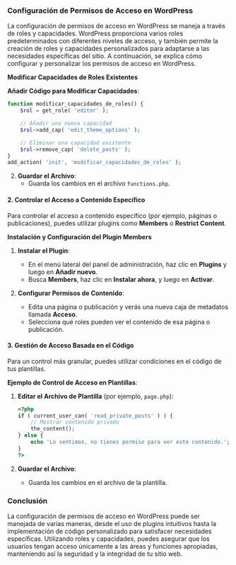 
### Configuración de Permisos de Acceso en WordPress

La configuración de permisos de acceso en WordPress se maneja a través de roles y capacidades. WordPress proporciona varios roles predeterminados con diferentes niveles de acceso, y también permite la creación de roles y capacidades personalizados para adaptarse a las necesidades específicas del sitio. A continuación, se explica cómo configurar y personalizar los permisos de acceso en WordPress.

**Modificar Capacidades de Roles Existentes**

 **Añadir Código para Modificar Capacidades**:

   ```php
   function modificar_capacidades_de_roles() {
       $rol = get_role( 'editor' );

       // Añadir una nueva capacidad
       $rol->add_cap( 'edit_theme_options' );

       // Eliminar una capacidad existente
       $rol->remove_cap( 'delete_posts' );
   }
   add_action( 'init', 'modificar_capacidades_de_roles' );
   ```

2. **Guardar el Archivo**:
   - Guarda los cambios en el archivo `functions.php`.

#### **2. Controlar el Acceso a Contenido Específico**

Para controlar el acceso a contenido específico (por ejemplo, páginas o publicaciones), puedes utilizar plugins como **Members** o **Restrict Content**.

**Instalación y Configuración del Plugin Members**

1. **Instalar el Plugin**:
   - En el menú lateral del panel de administración, haz clic en **Plugins** y luego en **Añadir nuevo**.
   - Busca **Members**, haz clic en **Instalar ahora**, y luego en **Activar**.

2. **Configurar Permisos de Contenido**:
   - Edita una página o publicación y verás una nueva caja de metadatos llamada **Acceso**.
   - Selecciona qué roles pueden ver el contenido de esa página o publicación.

#### **3. Gestión de Acceso Basada en el Código**

Para un control más granular, puedes utilizar condiciones en el código de tus plantillas.

**Ejemplo de Control de Acceso en Plantillas**:

1. **Editar el Archivo de Plantilla** (por ejemplo, `page.php`):

   ```php
   <?php
   if ( current_user_can( 'read_private_posts' ) ) {
       // Mostrar contenido privado
       the_content();
   } else {
       echo 'Lo sentimos, no tienes permiso para ver este contenido.';
   }
   ?>
   ```

2. **Guardar el Archivo**:
   - Guarda los cambios en el archivo de la plantilla.

### Conclusión

La configuración de permisos de acceso en WordPress puede ser manejada de varias maneras, desde el uso de plugins intuitivos hasta la implementación de código personalizado para satisfacer necesidades específicas. Utilizando roles y capacidades, puedes asegurar que los usuarios tengan acceso únicamente a las áreas y funciones apropiadas, manteniendo así la seguridad y la integridad de tu sitio web.
<!--stackedit_data:
eyJoaXN0b3J5IjpbLTE5ODcwMjYxMzJdfQ==
-->